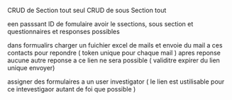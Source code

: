 CRUD de Section tout seul 
CRUD de sous Section tout 


een passsant ID de fomulaire  avoir le ssections, sous section et questionnaires  et responses possibles


dans formualirs charger un fuichier excel de mails et envoie du mail a ces contacts pour repondre ( token unique pour chaque mail )
apres reponse aucune autre reponse a ce lien ne sera possible ( validitre expirer du lien unique envoyer)

assigner des formulaires a un user investigator ( le lien est ustilisable pour ce intevestigaor autant de foi que possible  )